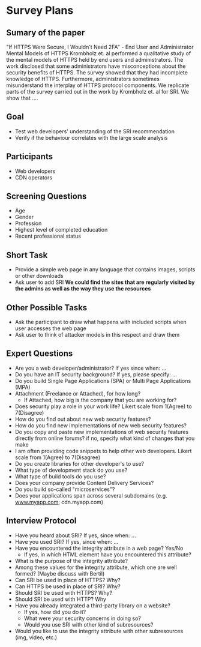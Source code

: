 # Survey Plans

## Sumary of the paper
"If HTTPS Were Secure, I Wouldn't Need 2FA" - End User and Administrator Mental Models of HTTPS
Krombholz et. al performed a qualitative study of the mental models of HTTPS held by end users and administrators.
The work disclosed that some administrators have misconceptions about the security benefits of HTTPS.
The survey showed that they had incomplete knowledge of HTTPS.
Furthermore, administrators sometimes misunderstand the interplay of HTTPS protocol components.
We replicate parts of the survey carried out in the work by Krombholz et. al for SRI. 
We show that ....

## Goal
* Test web developers' understanding of the SRI recommendation
* Verify if the behaviour correlates with the large scale analysis

## Participants
* Web developers
* CDN operators

## Screening Questions
* Age
* Gender
* Profession
* Highest level of completed education
* Recent professional status

## Short Task
* Provide a simple web page in any language that contains images, scripts or other downloads
* Ask user to add SRI
**We could find the sites that are regularly visited by the admins as well as the way they use the resources**

## Other Possible Tasks
* Ask the participant to draw what happens with included scripts when user accesses the web page
* Ask user to think of attacker models in this respect and draw them

## Expert Questions
* Are you a web developer/administrator? If yes since when: ...
* Do you have an IT security background? If yes, please specify: ...
* Do you build Single Page Applications (SPA) or Multi Page Applications (MPA)
* Attachment (Freelance or Attached), for how long?
  * If Attached, how big is the company that you are working for?
* Does security play a role in your work life? Likert scale from 1(Agree) to 7(Disagree)
* How do you find out about new web security features?
* How do you find new implementations of new web security features?
* Do you copy and paste new implementations of web security features directly from online forums? if no, specify what kind of changes that you make
* I am often providing code snippets to help other web developers. Likert scale from 1(Agree) to 7(Disagree)
* Do you create libraries for other developer's to use?
* What type of development stack do you use?
* What type of build tools do you use?
* Does your company provide Content Delivery Services?
* Do you build so-called "microservices"?
* Does your applications span across several subdomains (e.g. www.myapp.com; cdn.myapp.com)

## Interview Protocol
* Have you heard about SRI? If yes, since when: ...
* Have you used SRI? If yes, since when: ...
* Have you encountered the integrity attribute in a web page? Yes/No
  * If yes, in which HTML element have you encountered this attribute?
* What is the purpose of the integrity attribute?
* Among these values for the integrity attribute, which one are well formed? (Maybe discuss with Bertil)
* Can SRI be  used in place of HTTPS? Why?
* Can HTTPS be used in place of SRI? Why?
* Should SRI be used with HTTPS? Why?
* Should SRI be used with HTTP? Why
* Have you already integrated a third-party library on a website?
  * If yes, how did you do it?
  * What were your security concerns in doing so?
  * Would you use SRI with other kind of subresources?
* Would you like to use the integrity attribute with other subresources (img, video, etc.)

